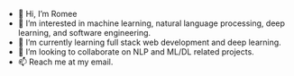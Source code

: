 - 👋 Hi, I’m Romee
- 👀 I’m interested in machine learning, natural language processing, deep learning, and software engineering.
- 🌱 I’m currently learning full stack web development and deep learning.
- 💞️ I’m looking to collaborate on NLP and ML/DL related projects.
- 📫 Reach me at my email.

<!---
romitheguru/romitheguru is a ✨ special ✨ repository because its `README.md` (this file) appears on your GitHub profile.
You can click the Preview link to take a look at your changes.
--->

